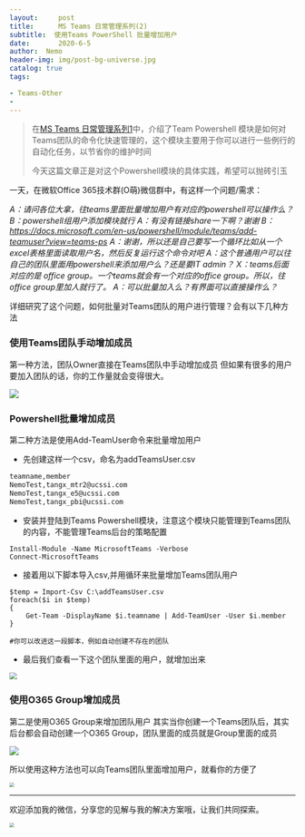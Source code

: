 ```yaml
---
layout:     post
title:      MS Teams 日常管理系列(2)
subtitle:  使用Teams PowerShell 批量增加用户
date:       2020-6-5
author:  Nemo
header-img: img/post-bg-universe.jpg
catalog: true
tags:

- Teams-Other
- 
---
```


> 在[MS Teams 日常管理系列1](https://blog.51cto.com/nemotan/2396571)中，介绍了Team Powershell 模块是如何对Teams团队的命令化快速管理的，这个模块主要用于你可以进行一些例行的自动化任务，以节省你的维护时间
>
> 今天这篇文章正是对这个Powershell模块的具体实践，希望可以抛砖引玉

一天，在微软Office 365技术群(O萌)微信群中，有这样一个问题/需求：

*A：请问各位大拿，往teams里面批量增加用户有对应的powershell可以操作么？*
*B：powershell组用户添加模块就行*
*A：有没有链接share一下啊？谢谢*
*B：https://docs.microsoft.com/en-us/powershell/module/teams/add-teamuser?view=teams-ps*
*A：谢谢，所以还是自己要写一个循环比如从一个excel表格里面读取用户名，然后反复运行这个命令对吧*
*A：这个普通用户可以往自己的团队里面用powershell来添加用户么？还是要IT admin？*
*X：teams后面对应的是 office group。一个teams就会有一个对应的office group。所以，往office group里加人就行了。*
*A：可以批量加入么？有界面可以直接操作么？*

详细研究了这个问题，如何批量对Teams团队的用户进行管理？会有以下几种方法

### 使用Teams团队手动增加成员

第一种方法，团队Owner直接在Teams团队中手动增加成员
但如果有很多的用户要加入团队的话，你的工作量就会变得很大。

![](https://cdn.jsdelivr.net/gh/tangx007/tangx007.github.io/img/image-20200605161213637.png)

### Powershell批量增加成员

第二种方法是使用Add-TeamUser命令来批量增加用户

- 先创建这样一个csv，命名为addTeamsUser.csv

```xml
teamname,member
NemoTest,tangx_mtr2@ucssi.com
NemoTest,tangx_e5@ucssi.com
NemoTest,tangx_pbi@ucssi.com
```

- 安装并登陆到Teams Powershell模块，注意这个模块只能管理到Teams团队的内容，不能管理Teams后台的策略配置

```
Install-Module -Name MicrosoftTeams -Verbose
Connect-MicrosoftTeams
```

- 接着用以下脚本导入csv,并用循环来批量增加Teams团队用户

```
$temp = Import-Csv C:\addTeamsUser.csv
foreach($i in $temp)
{
	Get-Team -DisplayName $i.teamname | Add-TeamUser -User $i.member 
}

#你可以改进这一段脚本，例如自动创建不存在的团队
```

- 最后我们查看一下这个团队里面的用户，就增加出来

<img src="https://cdn.jsdelivr.net/gh/tangx007/tangx007.github.io/img/20200605171843.png" style="zoom: 80%;" />

### 使用O365 Group增加成员

第二是使用O365 Group来增加团队用户
其实当你创建一个Teams团队后，其实后台都会自动创建一个O365 Group，团队里面的成员就是Group里面的成员

![](https://cdn.jsdelivr.net/gh/tangx007/tangx007.github.io/img/20200605173100.png)

所以使用这种方法也可以向Teams团队里面增加用户，就看你的方便了

<img src="https://cdn.jsdelivr.net/gh/tangx007/tangx007.github.io/img/20200605173150.png" style="zoom:50%;" />

------

欢迎添加我的微信，分享您的见解与我的解决方案哦，让我们共同探索。

<img src="https://cdn.jsdelivr.net/gh/tangx007/tangx007.github.io/img/nemo-qrcode.jpg" style="zoom:50%;" />
